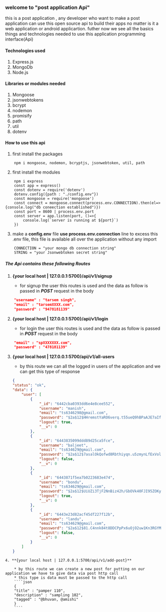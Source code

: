 ### welcome to "post application Api"
this is a post application , any developer who want to make a post application can use this open source api to build their apps no matter is it a web application or android applicartion.
futher now we see all the basics things and technologies needed to use this application programming interface(Api)

#### Technologies used
1. Express.js
2. MongoDb
3. Node.js

#### Libraries or modules needed
1. Mongoose
2. jsonwebtokens
3. bcrypt
4. nodemon
5. promisify
6. path
7. util
8. dotenv


#### How to use this api
1. first install the packages
````express
    npm i mongoose, nodemon, bcryptjs, jsonwebtoken, util, path
````
2. first install the modules
````express
    npm i express
    const app = express()
    const dotenv = require('dotenv')
    dotenv.config({path : "./config.env"})
    const mongoose = require('mongoose')
    const connect = mongoose.connect(process.env.CONNECTION).then(el=>{console.log("db coneection established")})
    const port = 8600 | process.env.port
    const server = app.listen(port, ()=>{
        console.log(`server is running at ${port}`)
    })
````

3. make a **config.env** file
    **use process.env.connection** line to excess this .env file, this file is available all over the application without any import
````express
    CONNECTION = "your mongo db connection string"
    STRING = "your Jsonwebtoken secret string"
````

##### The Api contains these following Routes
1. **{your local host | 127.0.0.1:5700}/api/v1/signup**

    * for signup the user this routes is used and the data as follow is passed in ***POST*** request in the body
````json
    "username" : "tarsem singh",
    "email" : "tarsemXXXX.com",
    "password" : "9478181139"
````

2. **{your local host | 127.0.0.1:5700}/api/v1/login**

    * for login the user this routes is used and the data as follow is passed in ***POST*** request in the body
````json
    "email" : "spXXXXXXX.com",
    "password" : "478181139"
````
3. **{your local host | 127.0.0.1:5700/api/v1/all-users**

    * by this route we can all the logged in users of the application and we can get this type of response
    
    ````json
    {
    "status": "ok",
    "data": {
        "user": [
            {
                "_id": "6442cba0393dd6e4e8cee552",
                "username": "manish",
                "email": "ts6346298@gmail.com",
                "password": "$2a$12$HHremstYaRO6verq.t55ueQ9hBPaAJE7aIfNMZVGgMz4MR6p5/zQi",
                "logout": true,
                "__v": 0
            },
            {
                "_id": "6443835099ddd89d25ca5fce",
                "username": "baljeet",
                "email": "ts634629@gmail.com",
                "password": "$2a$12$7asalOkQofwd8Rbthiyqn.u5zmynLfExVol9E1tACJw5E2t8itGR.",
                "logout": false,
                "__v": 0
            },
            {
                "_id": "6443871f5ea7b0223683e474",
                "username": "bondu",
                "email": "ts634629@gmail.com",
                "password": "$2a$12$UiUZi3TjF2NnBiz42h/GbOVk40FJI95ZOKyymtgTlKXNBUKqzpd2O",
                "logout": true,
                "__v": 0
            },
            {
                "_id": "6443e23d82acf45df227f12b",
                "username": "landu",
                "email": "ts634629@gmail.com",
                "password": "$2a$12$81.C4nnk84t8DDCPpPx6uOjO2uw1Kn3RGYM4zr4kwML2i2BN0rCrq",
                "logout": false,
                "__v": 0
            }
        ]
    }


````
4. **{your local host | 127.0.0.1:5700/api/v1/add-post}**

    * by this route we can create a new post for putting on our application we have to give data via post http call
    * this type is data must be passed to the http call
    ````json
    {
    "title" : "pamper 110",
    "description" : "sampling 102",
    "tagged" : "@bhuvan, @amishi"
    }
    ````


